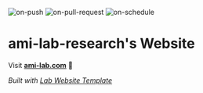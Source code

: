 
  ![on-push](../../actions/workflows/on-push.yaml/badge.svg)
  ![on-pull-request](../../actions/workflows/on-pull-request.yaml/badge.svg)
  ![on-schedule](../../actions/workflows/on-schedule.yaml/badge.svg)

  # ami-lab-research's Website

  Visit **[ami-lab.com](http://ami-lab.com)** 🚀

  _Built with [Lab Website Template](https://greene-lab.gitbook.io/lab-website-template-docs)_
